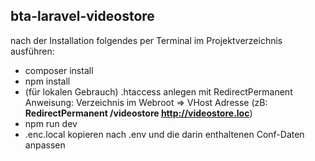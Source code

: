 ## bta-laravel-videostore

nach der Installation folgendes per Terminal im Projektverzeichnis ausführen:

- composer install
- npm install
- (für lokalen Gebrauch) .htaccess anlegen mit RedirectPermanent Anweisung:
 Verzeichnis im Webroot => VHost Adresse
 (zB: **RedirectPermanent /videostore http://videostore.loc**) 
- npm run dev
- .enc.local kopieren nach .env und die darin enthaltenen Conf-Daten anpassen
